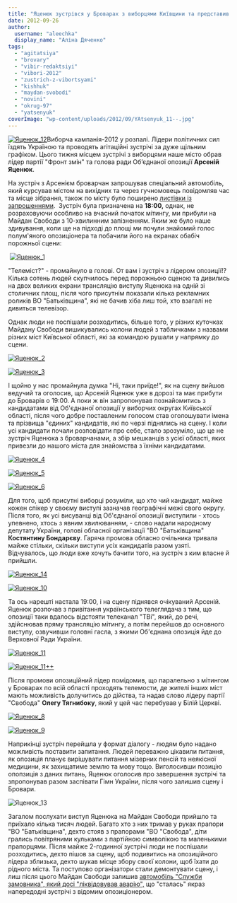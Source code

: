 ```yaml
---
title: "Яценюк зустрівся у Броварах з виборцями Київщини та представив кандидатів-мажоритарників"
date: 2012-09-26
author: 
  username: "aleechka"
  display_name: "Аліна Дяченко"
tags: 
  - "agitatsiya"
  - "brovary"
  - "vibir-redaktsiyi"
  - "vibori-2012"
  - "zustrich-z-vibortsyami"
  - "kishhuk"
  - "maydan-svobodi"
  - "novini"
  - "okrug-97"
  - "yatsenyuk"
coverImage: "wp-content/uploads/2012/09/YAtsenyuk_11--.jpg"
---
```


[![](https://mpz.brovary.org/wp-content/uploads/2012/09/YAtsenyuk_12.jpg "Яценюк_12")](https://mpz.brovary.org/wp-content/uploads/2012/09/YAtsenyuk_12.jpg)Виборча кампанія-2012 у розпалі. Лідери політичних сил їздять Україною та проводять агітаційні зустрічі за дуже щільним графіком. Цього тижня місцем зустрічі з виборцями наше місто обрав лідер партії "Фронт змін" та голова ради Об’єднаної опозиції **Арсеній Яценюк**.

На зустріч з Арсенієм броварчан запрошував спеціальний автомобіль, який курсував містом на вихідних та через гучномовець повідомляв час та місце зібрання, також по місту було поширено [листівки із запрошеннями](https://mpz.brovary.org/24-veresnya-u-brovarah-vidbudetsya-zustrich-z-arseniyem-yatsenyukom/).  Зустріч була призначена на **18:00,** однак, не розраховуючи особливо на вчасний початок мітингу, ми прибули на Майдан Свободи з 10-хвилинним запізненням. Яким же було наше здивування, коли ще на підході до площі ми почули знайомий голос полум'яного опозиціонера та побачили його на екранах обабіч порожньої сцени:

 [![](https://mpz.brovary.org/wp-content/uploads/2012/09/YAtsenyuk_1.jpg "Яценюк_1")](https://mpz.brovary.org/wp-content/uploads/2012/09/YAtsenyuk_1.jpg)

"Телеміст?" - промайнуло в голові. От вам і зустріч з лідером опозиції!? Кілька сотень людей скупчилось перед порожньою сценою та дивились на двох великих екрани трансляцію виступу Яценюка на одній зі столичних площ, після чого присутнім показали кілька рекламних роликів ВО "Батьківщина", які не бачив хіба лиш той, хто взагалі не дивиться телевізор.

Однак люди не поспішали розходитись, більше того, у різних куточках Майдану Свободи вишикувались колони людей з табличками з назвами різних міст Київської області, які за командою рушали у напрямку до сцени.

[![](https://mpz.brovary.org/wp-content/uploads/2012/09/YAtsenyuk_2.jpg "Яценюк_2")](https://mpz.brovary.org/wp-content/uploads/2012/09/YAtsenyuk_2.jpg)

[![](https://mpz.brovary.org/wp-content/uploads/2012/09/YAtsenyuk_3.jpg "Яценюк_3")](https://mpz.brovary.org/wp-content/uploads/2012/09/YAtsenyuk_3.jpg)

І щойно у нас промайнула думка "Ні, таки приїде!", як на сцену вийшов ведучий та оголосив, що Арсеній Яценюк уже в дорозі та має прибути до Броварів о 19:00. А поки ж він запропонував познайомитись з кандидатами від Об'єднаної опозиції у виборчих округах Київської області, після чого добре поставленим голосом став оголошувати імена та прізвища "єдиних" кандидатів, які по черзі піднялись на сцену. І коли усі кандидати почали розповідати про себе, стало зрозуміло, що це не зустріч Яценюка з броварчанами, а збір мешканців з усієї області, яких привезли до нашого міста для знайомства з їхніми кандидатами.

[![](https://mpz.brovary.org/wp-content/uploads/2012/09/YAtsenyuk_4.jpg "Яценюк_4")](https://mpz.brovary.org/wp-content/uploads/2012/09/YAtsenyuk_4.jpg)

[![](https://mpz.brovary.org/wp-content/uploads/2012/09/YAtsenyuk_5.jpg "Яценюк_5")](https://mpz.brovary.org/wp-content/uploads/2012/09/YAtsenyuk_5.jpg)

[![](https://mpz.brovary.org/wp-content/uploads/2012/09/YAtsenyuk_6.jpg "Яценюк_6")](https://mpz.brovary.org/wp-content/uploads/2012/09/YAtsenyuk_6.jpg)

Для того, щоб присутні виборці розуміли, що хто чий кандидат, майже кожен спікер у своєму виступі зазначав географічні межі свого округу. Після того, як усі висуванці від Об'єднаної опозиції виступили - хтось упевнено, хтось з явним хвилюванням, - слово надали народному депутату України, голові обласної організації "ВО "Батьківщина" **Костянтину Бондарєву**. Гаряча промова обласно очільника тривала майже стільки, скільки виступи усіх кандидатів разом узяті. Відчувалось, що люди вже хочуть бачити того, на зустріч з ким власне й прийшли.

[![](https://mpz.brovary.org/wp-content/uploads/2012/09/YAtsenyuk_14.jpg "Яценюк_14")](https://mpz.brovary.org/wp-content/uploads/2012/09/YAtsenyuk_14.jpg)

[![](https://mpz.brovary.org/wp-content/uploads/2012/09/YAtsenyuk_10.jpg "Яценюк_10")](https://mpz.brovary.org/wp-content/uploads/2012/09/YAtsenyuk_10.jpg)

Та ось нарешті настала 19:00, і на сцену піднявся очікуваний Арсеній. Яценюк розпочав з привітання українського телеглядача з тим, що опозиції таки вдалось відстояти телеканал "ТВі", який, до речі, здійснював пряму трансляцію мітингу, а потім перейшов до основного виступу, озвучивши головні гасла, з якими Об'єднана опозиція йде до Верховної Ради України.

[![](https://mpz.brovary.org/wp-content/uploads/2012/09/YAtsenyuk_11.jpg "Яценюк_11")](https://mpz.brovary.org/wp-content/uploads/2012/09/YAtsenyuk_11.jpg)

[![](https://mpz.brovary.org/wp-content/uploads/2012/09/YAtsenyuk_11--.jpg "Яценюк_11++")](https://mpz.brovary.org/wp-content/uploads/2012/09/YAtsenyuk_11--.jpg)

Після промови опозиційний лідер помідомив, що паралельно з мітингом у Броварах по всій області проходять телемости, де жителі інших міст мають можливість долучитись до дійства, та надав слово лідеру партії "Свобода" **Олегу Тягнибоку**, який у цей час перебував у Білій Церкві.

[![](https://mpz.brovary.org/wp-content/uploads/2012/09/YAtsenyuk_8.jpg "Яценюк_8")](https://mpz.brovary.org/wp-content/uploads/2012/09/YAtsenyuk_8.jpg)

[![](https://mpz.brovary.org/wp-content/uploads/2012/09/YAtsenyuk_9.jpg "Яценюк_9")](https://mpz.brovary.org/wp-content/uploads/2012/09/YAtsenyuk_9.jpg)

Наприкінці зустріч перейшла у формат діалогу - людям було надано можливість поставити запитання. Людей переважно цікавили питання, як опозиція планує вирішувати питання мізерних пенсій та неякісної медицини, як захищатиме землю та мову тощо. Виголосивши позицію опопзиція з даних питань, Яценюк оголосив про завершення зустрічі та зпропонував разом заспівати Гімн України, після чого залишив сцену і Бровари.

![](https://mpz.brovary.org/wp-content/uploads/2012/09/YAtsenyuk_13.jpg "Яценюк_13")

Загалом послухати виступ Яценюка на Майдан Свободи прийшло та приїхало кілька тисяч людей. Багато хто з них тримав у руках прапори "ВО "Батьківщина", дехто стояв з прапорами "ВО "Свобода", діти грались повітряними кульками з партійною символікою та маленькими прапорцями. Після майже 2-годинної зустрічі люди не поспішали розходитись, дехто пішов за сцену, щоб подивитись на опозиційного лідера зблизька, дехто шукав місце збору своєї колони, щоб їхати до рідного міста. Та поступово організатори стали демонтувати сцену, і лиш після цього Майдан Свободи залишив [автомобіль "Служби замовника", який досі "ліквідовував аварію",](https://mpz.brovary.org/i-znovu-vlada-vikoristovuye-komunalniy-adminresurs-proti-zustrichey-z-opozitsiynimi-liderami/) що "сталась" якраз напередодні зустрічі з відомим опозиціонером.
